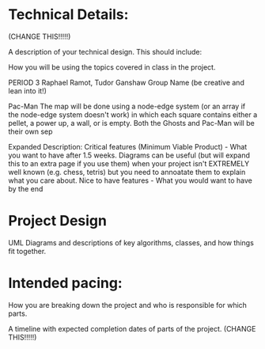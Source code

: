 
# Technical Details:

(CHANGE THIS!!!!!)

A description of your technical design. This should include: 
   
How you will be using the topics covered in class in the project.


PERIOD 3
    Raphael Ramot, Tudor Ganshaw
    Group Name (be creative and lean into it!)

Pac-Man
      The map will be done using a node-edge system (or an array if the node-edge system doesn't work) in which each square contains either a pellet, a power up, a wall, or is empty. Both the Ghosts and Pac-Man will be their own sep
      
   Expanded Description:
        Critical features (Minimum Viable Product) - What you want to have after 1.5 weeks.
        Diagrams can be useful (but will expand this to an extra page if you use them) when your project isn't EXTREMELY well known (e.g. chess, tetris) but you need to annoatate them to explain what you care about.
        Nice to have features - What you would want to have by the end

     
# Project Design

UML Diagrams and descriptions of key algorithms, classes, and how things fit together.


    
# Intended pacing:

How you are breaking down the project and who is responsible for which parts.

A timeline with expected completion dates of parts of the project. (CHANGE THIS!!!!!)

